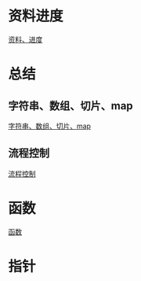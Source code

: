 # 资料进度
[资料、进度](https://github.com/zhangzeng001/notes/blob/master/%E7%AC%94%E8%AE%B0/%E8%B5%84%E6%96%99%E8%BF%9B%E5%BA%A6.md)





# 总结

## 字符串、数组、切片、map

[字符串、数组、切片、map](https://github.com/zhangzeng001/notes/blob/master/%E7%AC%94%E8%AE%B0/%E6%80%BB%E7%BB%931.md)



## 流程控制

[流程控制](https://github.com/zhangzeng001/notes/blob/master/%E7%AC%94%E8%AE%B0/%E6%B5%81%E7%A8%8B%E6%8E%A7%E5%88%B6.md)

# 函数

[函数](https://github.com/zhangzeng001/notes/blob/master/%E7%AC%94%E8%AE%B0/%E5%87%BD%E6%95%B0.md)

# 指针

